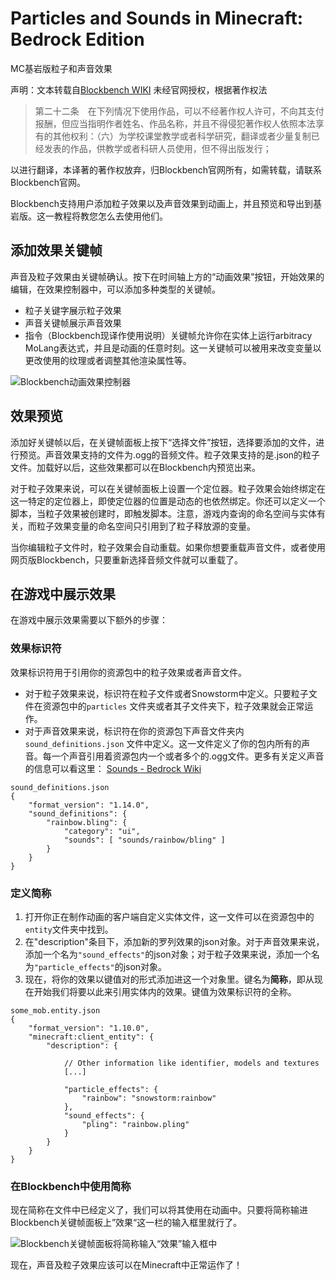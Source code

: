 # Particles and Sounds in Minecraft: Bedrock Edition

MC基岩版粒子和声音效果

声明：文本转载自[Blockbench WIKI](https://www.blockbench.net/wiki) 未经官网授权，根据著作权法

> 第二十二条　在下列情况下使用作品，可以不经著作权人许可，不向其支付报酬，但应当指明作者姓名、作品名称，并且不得侵犯著作权人依照本法享有的其他权利：（六）为学校课堂教学或者科学研究，翻译或者少量复制已经发表的作品，供教学或者科研人员使用，但不得出版发行；

以进行翻译，本译著的著作权放弃，归Blockbench官网所有，如需转载，请联系Blockbench官网。



Blockbench支持用户添加粒子效果以及声音效果到动画上，并且预览和导出到基岩版。这一教程将教您怎么去使用他们。

## 添加效果关键帧

声音及粒子效果由关键帧确认。按下在时间轴上方的“动画效果”按钮，开始效果的编辑，在效果控制器中，可以添加多种类型的关键帧。

- 粒子关键字展示粒子效果
- 声音关键帧展示声音效果
- 指令（Blockbench现译作使用说明）关键帧允许你在实体上运行arbitracy MoLang表达式，并且是动画的任意时刻。这一关键帧可以被用来改变变量以更改使用的纹理或者调整其他渲染属性等。

![Blockbench动画效果控制器](https://z3.ax1x.com/2021/07/11/WCUQaR.png)

## 效果预览

添加好关键帧以后，在关键帧面板上按下“选择文件”按钮，选择要添加的文件，进行预览。声音效果支持的文件为.ogg的音频文件。粒子效果支持的是.json的粒子文件。加载好以后，这些效果都可以在Blockbench内预览出来。

对于粒子效果来说，可以在关键帧面板上设置一个定位器。粒子效果会始终绑定在这一特定的定位器上，即使定位器的位置是动态的也依然绑定。你还可以定义一个脚本，当粒子效果被创建时，即触发脚本。注意，游戏内查询的命名空间与实体有关，而粒子效果变量的命名空间只引用到了粒子释放源的变量。

当你编辑粒子文件时，粒子效果会自动重载。如果你想要重载声音文件，或者使用网页版Blockbench，只要重新选择音频文件就可以重载了。

## 在游戏中展示效果

在游戏中展示效果需要以下额外的步骤：

### 效果标识符

效果标识符用于引用你的资源包中的粒子效果或者声音文件。

- 对于粒子效果来说，标识符在粒子文件或者Snowstorm中定义。只要粒子文件在资源包中的`particles` 文件夹或者其子文件夹下，粒子效果就会正常运作。
- 对于声音效果来说，标识符在你的资源包下声音文件夹内 `sound_definitions.json` 文件中定义。这一文件定义了你的包内所有的声音。每一个声音引用着资源包内一个或者多个的.ogg文件。更多有关定义声音的信息可以看这里： [Sounds - Bedrock Wiki](https://wiki.bedrock.dev/concepts/sounds.html)

```
sound_definitions.json
{
    "format_version": "1.14.0",
    "sound_definitions": {
        "rainbow.bling": {
            "category": "ui",
            "sounds": [ "sounds/rainbow/bling" ]
        }
    }
}
```

### 定义简称

1. 打开你正在制作动画的客户端自定义实体文件，这一文件可以在资源包中的`entity`文件夹中找到。
2. 在"description"条目下，添加新的罗列效果的json对象。对于声音效果来说，添加一个名为`"sound_effects"`的json对象；对于粒子效果来说，添加一个名为`"particle_effects"`的json对象。
3. 现在，将你的效果以键值对的形式添加进这一个对象里。键名为**简称**，即从现在开始我们将要以此来引用实体内的效果。键值为效果标识符的全称。

```
some_mob.entity.json
{
    "format_version": "1.10.0",
    "minecraft:client_entity": {
        "description": {
            
            // Other information like identifier, models and textures
            [...]

            "particle_effects": {
                "rainbow": "snowstorm:rainbow"
            },
            "sound_effects": {
                "pling": "rainbow.pling"
            }
        }
    }
}
```

### 在Blockbench中使用简称

现在简称在文件中已经定义了，我们可以将其使用在动画中。只要将简称输进Blockbench关键帧面板上”效果“这一栏的输入框里就行了。

![Blockbench关键帧面板将简称输入“效果”输入框中](https://z3.ax1x.com/2021/07/11/WCUMZ9.png)

现在，声音及粒子效果应该可以在Minecraft中正常运作了！

